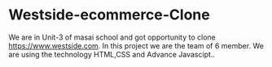 # Westside-ecommerce-Clone
We are in Unit-3 of masai school and got opportunity to clone https://www.westside.com. In this project we are the team of 6 member. We are using the technology HTML,CSS and Advance Javascipt..
